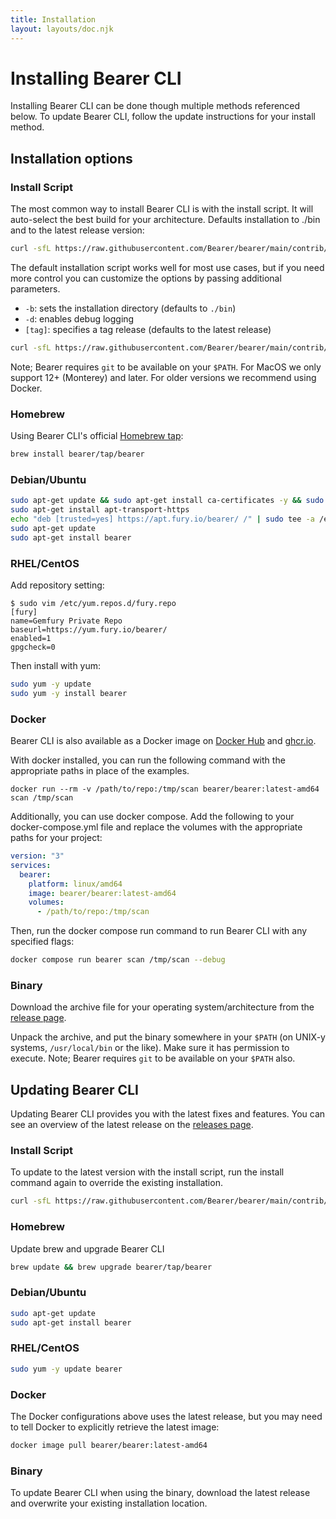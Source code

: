 ```yaml
---
title: Installation
layout: layouts/doc.njk
---
```


# Installing Bearer CLI

Installing Bearer CLI can be done though multiple methods referenced below. To update Bearer CLI, follow the update instructions for your install method.

## Installation options

### Install Script

The most common way to install Bearer CLI is with the install script. It will auto-select the best build for your architecture. Defaults installation to ./bin and to the latest release version:

```bash
curl -sfL https://raw.githubusercontent.com/Bearer/bearer/main/contrib/install.sh | sh
```

The default installation script works well for most use cases, but if you need more control you can customize the options by passing additional parameters.

- `-b`: sets the installation directory (defaults to `./bin`)
- `-d`: enables debug logging
- `[tag]`: specifies a tag release (defaults to the latest release)

```bash
curl -sfL https://raw.githubusercontent.com/Bearer/bearer/main/contrib/install.sh | sh -s -- -b /usr/local/bin
```

Note; Bearer requires `git` to be available on your `$PATH`. For MacOS we only support 12+ (Monterey) and later. For older versions we recommend using Docker.

### Homebrew

Using Bearer CLI's official [Homebrew tap](https://github.com/Bearer/homebrew-tap):

```bash
brew install bearer/tap/bearer
```

### Debian/Ubuntu

```bash
sudo apt-get update && sudo apt-get install ca-certificates -y && sudo update-ca-certificates
sudo apt-get install apt-transport-https
echo "deb [trusted=yes] https://apt.fury.io/bearer/ /" | sudo tee -a /etc/apt/sources.list.d/fury.list
sudo apt-get update
sudo apt-get install bearer
```

### RHEL/CentOS

Add repository setting:

```text
$ sudo vim /etc/yum.repos.d/fury.repo
[fury]
name=Gemfury Private Repo
baseurl=https://yum.fury.io/bearer/
enabled=1
gpgcheck=0
```

Then install with yum:

```bash
sudo yum -y update
sudo yum -y install bearer
```

### Docker

Bearer CLI is also available as a Docker image on [Docker Hub](https://hub.docker.com/r/bearer/bearer) and [ghcr.io](https://github.com/bearer/bearer/internals/container/bearer).

With docker installed, you can run the following command with the appropriate paths in place of the examples.

```text
docker run --rm -v /path/to/repo:/tmp/scan bearer/bearer:latest-amd64 scan /tmp/scan
```

Additionally, you can use docker compose. Add the following to your docker-compose.yml file and replace the volumes with the appropriate paths for your project:

```yml
version: "3"
services:
  bearer:
    platform: linux/amd64
    image: bearer/bearer:latest-amd64
    volumes:
      - /path/to/repo:/tmp/scan
```

Then, run the docker compose run command to run Bearer CLI with any specified flags:

```bash
docker compose run bearer scan /tmp/scan --debug
```

### Binary

Download the archive file for your operating system/architecture from the [release page](https://github.com/bearer/bearer/releases).

Unpack the archive, and put the binary somewhere in your `$PATH` (on UNIX-y systems, `/usr/local/bin` or the like). Make sure it has permission to execute. Note; Bearer requires `git` to be available on your `$PATH` also.

## Updating Bearer CLI

Updating Bearer CLI provides you with the latest fixes and features. You can see an overview of the latest release on the [releases page](https://github.com/Bearer/bearer/releases/latest/).

### Install Script

To update to the latest version with the install script, run the install command again to override the existing installation.

```bash
curl -sfL https://raw.githubusercontent.com/Bearer/bearer/main/contrib/install.sh | sh
```

### Homebrew

Update brew and upgrade Bearer CLI

```bash
brew update && brew upgrade bearer/tap/bearer
```

### Debian/Ubuntu

```bash
sudo apt-get update
sudo apt-get install bearer
```

### RHEL/CentOS

```bash
sudo yum -y update bearer
```

### Docker

The Docker configurations above uses the latest release, but you may need to tell Docker to explicitly retrieve the latest image:

```bash
docker image pull bearer/bearer:latest-amd64
```

### Binary

To update Bearer CLI when using the binary, download the latest release and overwrite your existing installation location.
